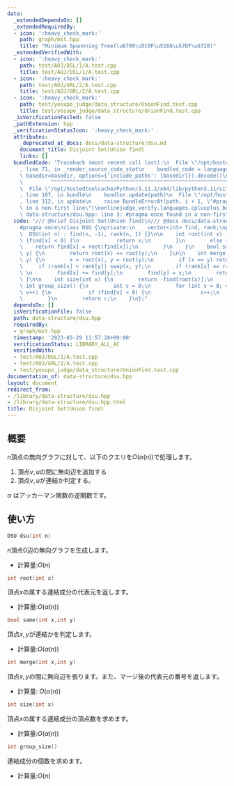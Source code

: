 ```yaml
---
data:
  _extendedDependsOn: []
  _extendedRequiredBy:
  - icon: ':heavy_check_mark:'
    path: graph/mst.hpp
    title: "Minimum Spannning Tree(\u6700\u5C0F\u5168\u57DF\u6728)"
  _extendedVerifiedWith:
  - icon: ':heavy_check_mark:'
    path: test/AOJ/DSL/1/A.test.cpp
    title: test/AOJ/DSL/1/A.test.cpp
  - icon: ':heavy_check_mark:'
    path: test/AOJ/GRL/2/A.test.cpp
    title: test/AOJ/GRL/2/A.test.cpp
  - icon: ':heavy_check_mark:'
    path: test/yosupo_judge/data_structure/UnionFind.test.cpp
    title: test/yosupo_judge/data_structure/UnionFind.test.cpp
  _isVerificationFailed: false
  _pathExtension: hpp
  _verificationStatusIcon: ':heavy_check_mark:'
  attributes:
    _deprecated_at_docs: docs/data-structure/dsu.md
    document_title: Disjoint Set(Union find)
    links: []
  bundledCode: "Traceback (most recent call last):\n  File \"/opt/hostedtoolcache/Python/3.11.2/x64/lib/python3.11/site-packages/onlinejudge_verify/documentation/build.py\"\
    , line 71, in _render_source_code_stat\n    bundled_code = language.bundle(stat.path,\
    \ basedir=basedir, options={'include_paths': [basedir]}).decode()\n          \
    \         ^^^^^^^^^^^^^^^^^^^^^^^^^^^^^^^^^^^^^^^^^^^^^^^^^^^^^^^^^^^^^^^^^^^^^^^^^^^^^^^^^\n\
    \  File \"/opt/hostedtoolcache/Python/3.11.2/x64/lib/python3.11/site-packages/onlinejudge_verify/languages/cplusplus.py\"\
    , line 187, in bundle\n    bundler.update(path)\n  File \"/opt/hostedtoolcache/Python/3.11.2/x64/lib/python3.11/site-packages/onlinejudge_verify/languages/cplusplus_bundle.py\"\
    , line 312, in update\n    raise BundleErrorAt(path, i + 1, \"#pragma once found\
    \ in a non-first line\")\nonlinejudge_verify.languages.cplusplus_bundle.BundleErrorAt:\
    \ data-structure/dsu.hpp: line 3: #pragma once found in a non-first line\n"
  code: "/// @brief Disjoint Set(Union find)\n/// @docs docs/data-structure/dsu.md\n\
    #pragma once\nclass DSU {\nprivate:\n    vector<int> find, rank;\npublic:\n  \
    \  DSU(int n) : find(n, -1), rank(n, 1) {}\n\n    int root(int x) {\n        if\
    \ (find[x] < 0) {\n            return x;\n        }\n        else {\n        \
    \    return find[x] = root(find[x]);\n        }\n    }\n    bool same(int x, int\
    \ y) {\n        return root(x) == root(y);\n    }\n\n    int merge(int x, int\
    \ y) {\n        x = root(x), y = root(y);\n        if (x == y) return x;\n   \
    \     if (rank[x] < rank[y]) swap(x, y);\n        if (rank[x] == rank[y]) rank[x]++;\
    \ \n        find[x] += find[y];\n        find[y] = x;\n        return x;\n   \
    \ }\n\n    int size(int x) {\n        return -find[root(x)];\n    }\n\n    inline\
    \ int group_size() {\n        int c = 0;\n        for (int v = 0; v < find.size();\
    \ v++) {\n            if (find[v] < 0) {\n                c++;\n            }\n\
    \        }\n        return c;\n    }\n};"
  dependsOn: []
  isVerificationFile: false
  path: data-structure/dsu.hpp
  requiredBy:
  - graph/mst.hpp
  timestamp: '2023-03-29 11:57:28+09:00'
  verificationStatus: LIBRARY_ALL_AC
  verifiedWith:
  - test/AOJ/DSL/1/A.test.cpp
  - test/AOJ/GRL/2/A.test.cpp
  - test/yosupo_judge/data_structure/UnionFind.test.cpp
documentation_of: data-structure/dsu.hpp
layout: document
redirect_from:
- /library/data-structure/dsu.hpp
- /library/data-structure/dsu.hpp.html
title: Disjoint Set(Union find)
---
```

## 概要
$n$頂点の無向グラフに対して、以下のクエリを$O(\alpha(n))$で処理します。
1. 頂点$v,u$の間に無向辺を追加する
1. 頂点$v,u$が連結か判定する。

$\alpha$ はアッカーマン関数の逆関数です。
## 使い方
```cpp
DSU dsu(int n)
```
$n$頂点$0$辺の無向グラフを生成します。
- 計算量:$O(n)$

```cpp
int root(int x)
```
頂点$x$の属する連結成分の代表元を返します。
- 計算量:$O(\alpha(n))$

```cpp
bool same(int x,int y)
```
頂点$x,y$が連結かを判定します。
- 計算量:$O(\alpha(n))$
```cpp
int merge(int x,int y)
```
頂点$x,y$の間に無向辺を張ります。また、マージ後の代表元の番号を返します。
- 計算量: $O(\alpha(n))$

```cpp
int size(int x)
```
頂点$x$の属する連結成分の頂点数を求めます。
- 計算量:$O(\alpha(n))$

```cpp
int group_size()
```
連結成分の個数を求めます。
- 計算量:$O(n)$